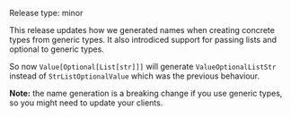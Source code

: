 Release type: minor

This release updates how we generated names when creating concrete types
from generic types. It also introdiced support for passing lists and optional
to generic types.

So now `Value[Optional[List[str]]]` will generate `ValueOptionalListStr` instead of
`StrListOptionalValue` which was the previous behaviour.

**Note:** the name generation is a breaking change if you use generic types,
so you might need to update your clients.
